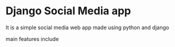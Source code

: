 # Django Social Media app
It is a simple social media web app made using python and django

main features include